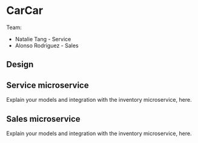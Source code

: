# CarCar

Team:

* Natalie Tang - Service
* Alonso Rodriguez - Sales

## Design

## Service microservice

Explain your models and integration with the inventory
microservice, here.

## Sales microservice

Explain your models and integration with the inventory
microservice, here.
